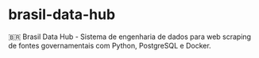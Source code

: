 # brasil-data-hub
🇧🇷 Brasil Data Hub - Sistema de engenharia de dados para web scraping de fontes governamentais com Python, PostgreSQL e Docker.

